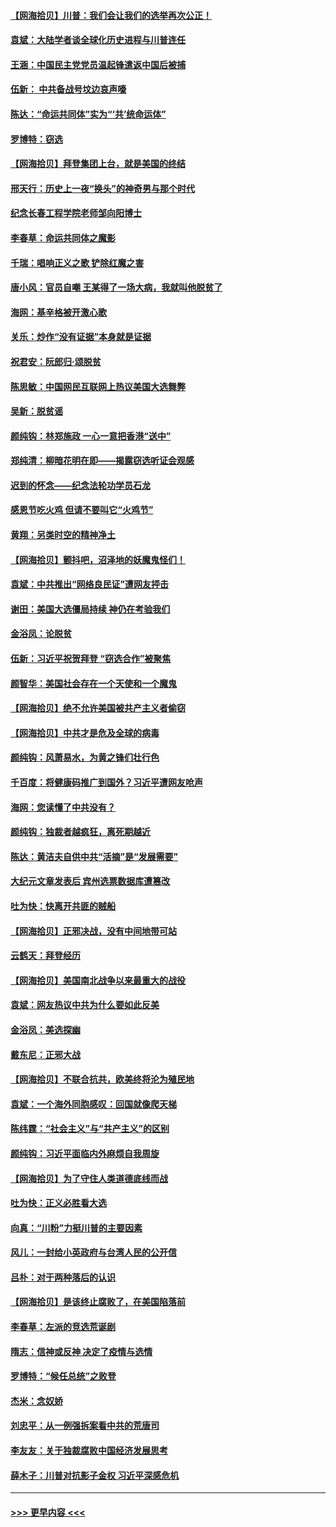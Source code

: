 #### [【网海拾贝】川普：我们会让我们的选举再次公正！](../pages/nsc993/n12594930.md?t=12041702) 
#### [袁斌：大陆学者谈全球化历史进程与川普连任](../pages/nsc993/n12594690.md?t=12041702) 
#### [王涵：中国民主党党员温起锋遣返中国后被捕](../pages/nsc993/n12594540.md?t=12041702) 
#### [伍新： 中共备战号坟边哀声嚎](../pages/nsc993/n12593086.md?t=12041702) 
#### [陈达：“命运共同体”实为“‘共’统命运体”](../pages/nsc993/n12590865.md?t=12041702) 
#### [罗博特：窃选](../pages/nsc993/n12590619.md?t=12041702) 
#### [【网海拾贝】拜登集团上台，就是美国的终结](../pages/nsc993/n12589725.md?t=12041702) 
#### [邢天行：历史上一夜“换头”的神奇男与那个时代](../pages/nsc993/n12589424.md?t=12041702) 
#### [纪念长春工程学院老师邹向阳博士](../pages/nsc993/n12585390.md?t=12041702) 
#### [李春草：命运共同体之魔影](../pages/nsc993/n12585026.md?t=12041702) 
#### [千瑞：唱响正义之歌 铲除红魔之害](../pages/nsc993/n12585002.md?t=12041702) 
#### [唐小风：官员自嘲 王某得了一场大病，我就叫他脱贫了](../pages/nsc993/n12584981.md?t=12041702) 
#### [海网：基辛格被开激心歌](../pages/nsc993/n12584946.md?t=12041702) 
#### [关乐：炒作“没有证据”本身就是证据](../pages/nsc993/n12583146.md?t=12041702) 
#### [祝君安：阮郎归‧颂脱贫](../pages/nsc993/n12583119.md?t=12041702) 
#### [陈思敏：中国网民互联网上热议美国大选舞弊](../pages/nsc993/n12582845.md?t=12041702) 
#### [吴新：脱贫谣](../pages/nsc993/n12580839.md?t=12041702) 
#### [颜纯钩：林郑施政 一心一意把香港“送中”](../pages/nsc993/n12580805.md?t=12041702) 
#### [郑纯清：柳暗花明在即——揭露窃选听证会观感](../pages/nsc993/n12580795.md?t=12041702) 
#### [迟到的怀念——纪念法轮功学员石龙](../pages/nsc993/n12580245.md?t=12041702) 
#### [感恩节吃火鸡  但请不要叫它“火鸡节”](../pages/nsc993/n12580252.md?t=12041702) 
#### [黄翔：另类时空的精神净土](../pages/nsc993/n12578638.md?t=12041702) 
#### [【网海拾贝】颤抖吧，沼泽地的妖魔鬼怪们！](../pages/nsc993/n12578552.md?t=12041702) 
#### [袁斌：中共推出“网络良民证”遭网友抨击](../pages/nsc993/n12578511.md?t=12041702) 
#### [谢田：美国大选僵局持续 神仍在考验我们](../pages/nsc993/n12577432.md?t=12041702) 
#### [金浴凤：论脱贫](../pages/nsc993/n12576386.md?t=12041702) 
#### [伍新：习近平祝贺拜登 “窃选合作”被聚焦](../pages/nsc993/n12576358.md?t=12041702) 
#### [颜智华：美国社会存在一个天使和一个魔鬼](../pages/nsc993/n12574299.md?t=12041702) 
#### [【网海拾贝】绝不允许美国被共产主义者偷窃](../pages/nsc993/n12573396.md?t=12041702) 
#### [【网海拾贝】中共才是危及全球的病毒](../pages/nsc993/n12571204.md?t=12041702) 
#### [颜纯钩：风萧易水，为黄之锋们壮行色](../pages/nsc993/n12571487.md?t=12041702) 
#### [千百度：将健康码推广到国外？习近平遭网友呛声](../pages/nsc993/n12570808.md?t=12041702) 
#### [海网：您读懂了中共没有？](../pages/nsc993/n12570487.md?t=12041702) 
#### [颜纯钩：独裁者越疯狂，离死期越近](../pages/nsc993/n12569055.md?t=12041702) 
#### [陈达：黄洁夫自供中共“活摘”是“发展需要”](../pages/nsc993/n12568541.md?t=12041702) 
#### [大纪元文章发表后 宾州选票数据库遭篡改](../pages/nsc993/n12568105.md?t=12041702) 
#### [吐为快：快离开共匪的贼船](../pages/nsc993/n12568462.md?t=12041702) 
#### [【网海拾贝】正邪决战，没有中间地带可站](../pages/nsc993/n12568439.md?t=12041702) 
#### [云鹤天：拜登经历](../pages/nsc993/n12567294.md?t=12041702) 
#### [【网海拾贝】美国南北战争以来最重大的战役](../pages/nsc993/n12567247.md?t=12041702) 
#### [袁斌：网友热议中共为什么要如此反美](../pages/nsc993/n12567162.md?t=12041702) 
#### [金浴凤：美选探幽](../pages/nsc993/n12567147.md?t=12041702) 
#### [戴东尼：正邪大战](../pages/nsc993/n12567033.md?t=12041702) 
#### [【网海拾贝】不联合抗共，欧美终将沦为殖民地](../pages/nsc993/n12565068.md?t=12041702) 
#### [袁斌：一个海外同胞感叹：回国就像爬天梯](../pages/nsc993/n12564986.md?t=12041702) 
#### [陈纬霆：“社会主义”与“共产主义”的区别](../pages/nsc993/n12562417.md?t=12041702) 
#### [颜纯钩：习近平面临内外麻烦自我周旋](../pages/nsc993/n12563356.md?t=12041702) 
#### [【网海拾贝】为了守住人类道德底线而战](../pages/nsc993/n12562542.md?t=12041702) 
#### [吐为快：正义必胜看大选](../pages/nsc993/n12561967.md?t=12041702) 
#### [向真：“川粉”力挺川普的主要因素](../pages/nsc993/n12560774.md?t=12041702) 
#### [风儿：一封给小英政府与台湾人民的公开信](../pages/nsc993/n12560581.md?t=12041702) 
#### [吕朴：对于两种落后的认识](../pages/nsc993/n12560492.md?t=12041702) 
#### [【网海拾贝】是该终止腐败了，在美国陷落前](../pages/nsc993/n12559936.md?t=12041702) 
#### [李春草：左派的竞选荒诞剧](../pages/nsc993/n12558380.md?t=12041702) 
#### [隋志：信神或反神 决定了疫情与选情](../pages/nsc993/n12558255.md?t=12041702) 
#### [罗博特：“候任总统”之败登](../pages/nsc993/n12558189.md?t=12041702) 
#### [杰米：念奴娇](../pages/nsc993/n12558174.md?t=12041702) 
#### [刘忠平：从一例强拆案看中共的荒唐司](../pages/nsc993/n12558036.md?t=12041702) 
#### [李友友：关于独裁腐败中国经济发展思考](../pages/nsc993/n12558004.md?t=12041702) 
#### [薛木子：川普对抗影子金权 习近平深感危机](../pages/nsc993/n12557342.md?t=12041702) 

----
#### [ >>> 更早内容 <<< ](../indexes/nsc993-earlier.md)
